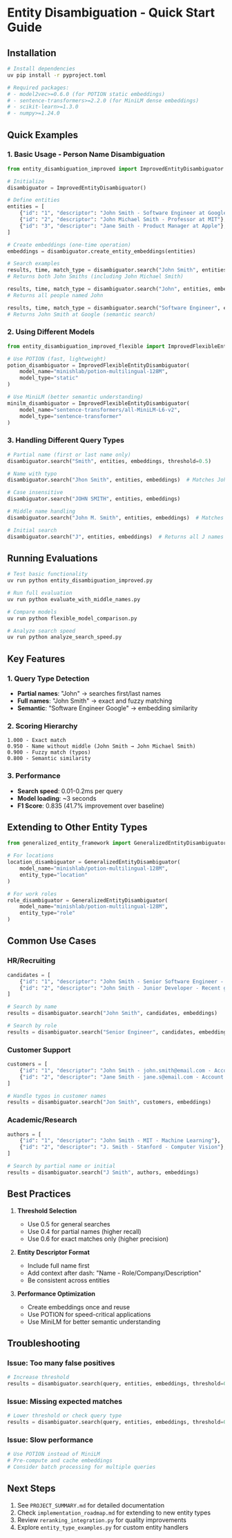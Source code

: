 # Entity Disambiguation - Quick Start Guide

## Installation

```bash
# Install dependencies
uv pip install -r pyproject.toml

# Required packages:
# - model2vec>=0.6.0 (for POTION static embeddings)
# - sentence-transformers>=2.2.0 (for MiniLM dense embeddings)
# - scikit-learn>=1.3.0
# - numpy>=1.24.0
```

## Quick Examples

### 1. Basic Usage - Person Name Disambiguation

```python
from entity_disambiguation_improved import ImprovedEntityDisambiguator

# Initialize
disambiguator = ImprovedEntityDisambiguator()

# Define entities
entities = [
    {"id": "1", "descriptor": "John Smith - Software Engineer at Google"},
    {"id": "2", "descriptor": "John Michael Smith - Professor at MIT"},
    {"id": "3", "descriptor": "Jane Smith - Product Manager at Apple"},
]

# Create embeddings (one-time operation)
embeddings = disambiguator.create_entity_embeddings(entities)

# Search examples
results, time, match_type = disambiguator.search("John Smith", entities, embeddings)
# Returns both John Smiths (including John Michael Smith)

results, time, match_type = disambiguator.search("John", entities, embeddings)
# Returns all people named John

results, time, match_type = disambiguator.search("Software Engineer", entities, embeddings)
# Returns John Smith at Google (semantic search)
```

### 2. Using Different Models

```python
from entity_disambiguation_improved_flexible import ImprovedFlexibleEntityDisambiguator

# Use POTION (fast, lightweight)
potion_disambiguator = ImprovedFlexibleEntityDisambiguator(
    model_name="minishlab/potion-multilingual-128M",
    model_type="static"
)

# Use MiniLM (better semantic understanding)
minilm_disambiguator = ImprovedFlexibleEntityDisambiguator(
    model_name="sentence-transformers/all-MiniLM-L6-v2",
    model_type="sentence-transformer"
)
```

### 3. Handling Different Query Types

```python
# Partial name (first or last name only)
disambiguator.search("Smith", entities, embeddings, threshold=0.5)

# Name with typo
disambiguator.search("Jhon Smith", entities, embeddings)  # Matches John Smith

# Case insensitive
disambiguator.search("JOHN SMITH", entities, embeddings)

# Middle name handling
disambiguator.search("John M. Smith", entities, embeddings)  # Matches John Michael Smith

# Initial search
disambiguator.search("J", entities, embeddings)  # Returns all J names
```

## Running Evaluations

```bash
# Test basic functionality
uv run python entity_disambiguation_improved.py

# Run full evaluation
uv run python evaluate_with_middle_names.py

# Compare models
uv run python flexible_model_comparison.py

# Analyze search speed
uv run python analyze_search_speed.py
```

## Key Features

### 1. Query Type Detection
- **Partial names**: "John" → searches first/last names
- **Full names**: "John Smith" → exact and fuzzy matching
- **Semantic**: "Software Engineer Google" → embedding similarity

### 2. Scoring Hierarchy
```
1.000 - Exact match
0.950 - Name without middle (John Smith → John Michael Smith)
0.900 - Fuzzy match (typos)
0.800 - Semantic similarity
```

### 3. Performance
- **Search speed**: 0.01-0.2ms per query
- **Model loading**: ~3 seconds
- **F1 Score**: 0.835 (41.7% improvement over baseline)

## Extending to Other Entity Types

```python
from generalized_entity_framework import GeneralizedEntityDisambiguator

# For locations
location_disambiguator = GeneralizedEntityDisambiguator(
    model_name="minishlab/potion-multilingual-128M",
    entity_type="location"
)

# For work roles
role_disambiguator = GeneralizedEntityDisambiguator(
    model_name="minishlab/potion-multilingual-128M",
    entity_type="role"
)
```

## Common Use Cases

### HR/Recruiting
```python
candidates = [
    {"id": "1", "descriptor": "John Smith - Senior Software Engineer - 10 years experience"},
    {"id": "2", "descriptor": "John Smith - Junior Developer - Recent graduate"},
]

# Search by name
results = disambiguator.search("John Smith", candidates, embeddings)

# Search by role
results = disambiguator.search("Senior Engineer", candidates, embeddings)
```

### Customer Support
```python
customers = [
    {"id": "1", "descriptor": "John Smith - john.smith@email.com - Account #12345"},
    {"id": "2", "descriptor": "Jane Smith - jane.s@email.com - Account #67890"},
]

# Handle typos in customer names
results = disambiguator.search("Jon Smith", customers, embeddings)
```

### Academic/Research
```python
authors = [
    {"id": "1", "descriptor": "John Smith - MIT - Machine Learning"},
    {"id": "2", "descriptor": "J. Smith - Stanford - Computer Vision"},
]

# Search by partial name or initial
results = disambiguator.search("J Smith", authors, embeddings)
```

## Best Practices

1. **Threshold Selection**
   - Use 0.5 for general searches
   - Use 0.4 for partial names (higher recall)
   - Use 0.6 for exact matches only (higher precision)

2. **Entity Descriptor Format**
   - Include full name first
   - Add context after dash: "Name - Role/Company/Description"
   - Be consistent across entities

3. **Performance Optimization**
   - Create embeddings once and reuse
   - Use POTION for speed-critical applications
   - Use MiniLM for better semantic understanding

## Troubleshooting

### Issue: Too many false positives
```python
# Increase threshold
results = disambiguator.search(query, entities, embeddings, threshold=0.7)
```

### Issue: Missing expected matches
```python
# Lower threshold or check query type
results = disambiguator.search(query, entities, embeddings, threshold=0.3)
```

### Issue: Slow performance
```python
# Use POTION instead of MiniLM
# Pre-compute and cache embeddings
# Consider batch processing for multiple queries
```

## Next Steps

1. See `PROJECT_SUMMARY.md` for detailed documentation
2. Check `implementation_roadmap.md` for extending to new entity types
3. Review `reranking_integration.py` for quality improvements
4. Explore `entity_type_examples.py` for custom entity handlers